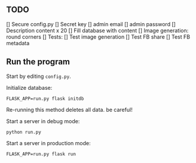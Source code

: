## TODO

[] Secure config.py
  [] Secret key
  [] admin email
  [] admin password
[] Description content x 20
[] Fill database with content
[] Image generation: round corners
[] Tests:
  [] Test image generation
  [] Test FB share
  [] Test FB metadata

## Run the program

Start by editing `config.py`.

Initialize database:

    FLASK_APP=run.py flask initdb

Re-running this method deletes all data. be careful!

Start a server in debug mode:

    python run.py

Start a server in production mode:

    FLASK_APP=run.py flask run
